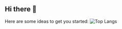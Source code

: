 ## Hi there 👋

Here are some ideas to get you started:
![Top Langs](https://github-readme-stats.vercel.app/api/top-langs/?username=SuYLing)
